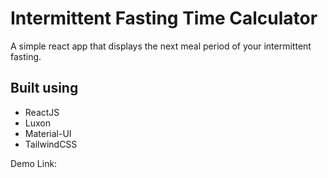# Intermittent Fasting Time Calculator
A simple react app that displays the next meal period of your intermittent fasting.

## Built using
- ReactJS
- Luxon
- Material-UI
- TailwindCSS

Demo Link: 